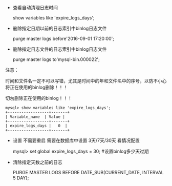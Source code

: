 
- 查看自动清理日志时间

  show variables like 'expire_logs_days'; 

- 删除指定日期以前的日志索引中binlog日志文件
  
  purge master logs before'2016-09-01 17:20:00'; 

- 删除指定日志文件的日志索引中binlog日志文件
  
  purge master logs to'mysql-bin.000022'; 

注意：

  时间和文件名一定不可以写错，尤其是时间中的年和文件名中的序号，以防不小心将正在使用的binlog删除！！！

  切勿删除正在使用的binlog！！！


    mysql> show variables like 'expire_logs_days'; 
    +------------------+-------+ 
    | Variable_name  | Value | 
    +------------------+-------+ 
    | expire_logs_days |   0  | 
    +------------------+-------+

- 设置 不需要重启 需要在数据库中设置  3天/7天/30天 看情况配置

  mysql> set global expire_logs_days = 30;    #设置binlog多少天过期

- 清除指定天数之前的日志

  PURGE MASTER LOGS BEFORE DATE_SUB(CURRENT_DATE, INTERVAL 5 DAY);
